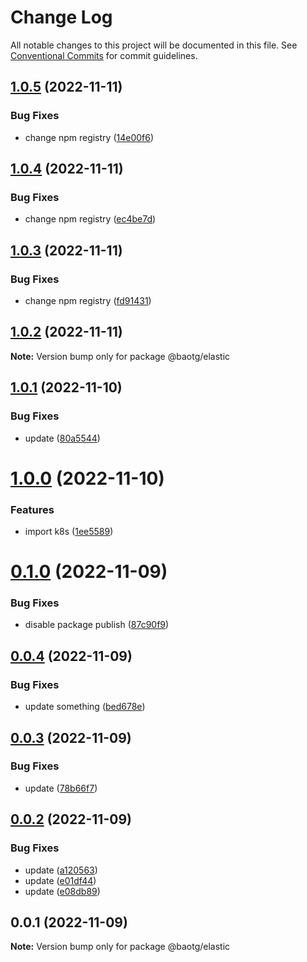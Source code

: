 # Change Log

All notable changes to this project will be documented in this file.
See [Conventional Commits](https://conventionalcommits.org) for commit guidelines.

## [1.0.5](https://github.com/BaoTran1203/nodejs-monorepo/compare/@baotg/elastic@1.0.4...@baotg/elastic@1.0.5) (2022-11-11)


### Bug Fixes

* change npm registry ([14e00f6](https://github.com/BaoTran1203/nodejs-monorepo/commit/14e00f62d810584fc17d199ebb55f9736496714d))





## [1.0.4](https://github.com/BaoTran1203/nodejs-monorepo/compare/@baotg/elastic@1.0.3...@baotg/elastic@1.0.4) (2022-11-11)


### Bug Fixes

* change npm registry ([ec4be7d](https://github.com/BaoTran1203/nodejs-monorepo/commit/ec4be7d0607e77551e01ff2ffef35e5493849b98))





## [1.0.3](https://github.com/BaoTran1203/nodejs-monorepo/compare/@baotg/elastic@1.0.2...@baotg/elastic@1.0.3) (2022-11-11)


### Bug Fixes

* change npm registry ([fd91431](https://github.com/BaoTran1203/nodejs-monorepo/commit/fd914314b3383a25181057dc1ebdb2595553b333))





## [1.0.2](https://github.com/BaoTran1203/nodejs-monorepo/compare/@baotg/elastic@1.0.1...@baotg/elastic@1.0.2) (2022-11-11)

**Note:** Version bump only for package @baotg/elastic





## [1.0.1](https://github.com/BaoTran1203/nodejs-monorepo/compare/@baotg/elastic@1.0.0...@baotg/elastic@1.0.1) (2022-11-10)


### Bug Fixes

* update ([80a5544](https://github.com/BaoTran1203/nodejs-monorepo/commit/80a5544b97864b953fec146ec0d8b63982458abb))





# [1.0.0](https://github.com/BaoTran1203/nodejs-monorepo/compare/@baotg/elastic@0.1.0...@baotg/elastic@1.0.0) (2022-11-10)


### Features

* import k8s ([1ee5589](https://github.com/BaoTran1203/nodejs-monorepo/commit/1ee55892b2b0e9a8f37304f16bdbe1a0dc1189dd))





# [0.1.0](https://github.com/BaoTran1203/nodejs-monorepo/compare/@baotg/elastic@0.0.4...@baotg/elastic@0.1.0) (2022-11-09)


### Bug Fixes

* disable package publish ([87c90f9](https://github.com/BaoTran1203/nodejs-monorepo/commit/87c90f9608f3f39a6c89ad326c2fc82faea77459))





## [0.0.4](https://github.com/BaoTran1203/nodejs-monorepo/compare/@baotg/elastic@0.0.3...@baotg/elastic@0.0.4) (2022-11-09)


### Bug Fixes

* update something ([bed678e](https://github.com/BaoTran1203/nodejs-monorepo/commit/bed678e7901c21746ebffe7585d01282f1963e4a))





## [0.0.3](https://github.com/BaoTran1203/nodejs-monorepo/compare/@baotg/elastic@0.0.2...@baotg/elastic@0.0.3) (2022-11-09)


### Bug Fixes

* update ([78b66f7](https://github.com/BaoTran1203/nodejs-monorepo/commit/78b66f7c72bbb936496639df0ce9eaad8c17854f))





## [0.0.2](https://github.com/BaoTran1203/nodejs-monorepo/compare/@baotg/elastic@0.0.1...@baotg/elastic@0.0.2) (2022-11-09)


### Bug Fixes

* update ([a120563](https://github.com/BaoTran1203/nodejs-monorepo/commit/a120563d21f6344882dfc8720d603536874858df))
* update ([e01df44](https://github.com/BaoTran1203/nodejs-monorepo/commit/e01df44d46136b61d715e7288bc87b29608e88af))
* update ([e08db89](https://github.com/BaoTran1203/nodejs-monorepo/commit/e08db899d173149a07b414ff6e07e50d4398e767))





## 0.0.1 (2022-11-09)

**Note:** Version bump only for package @baotg/elastic
